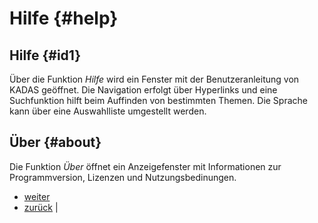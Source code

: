 # Hilfe {#help}

## Hilfe {#id1}

Über die Funktion *Hilfe* wird ein Fenster mit der Benutzeranleitung von KADAS geöffnet. Die Navigation erfolgt über Hyperlinks und eine Suchfunktion hilft beim Auffinden von bestimmten Themen. Die Sprache kann über eine Auswahlliste umgestellt werden.

## Über {#about}

Die Funktion *Über* öffnet ein Anzeigefenster mit Informationen zur Programmversion, Lizenzen und Nutzungsbedinungen.

-   [weiter](../appendices/appendices.html "Anhang")
-   [zurück](settings.html "Einstellungen") |



